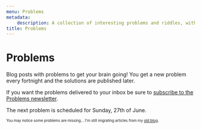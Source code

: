 ```yaml
---
menu: Problems
metadata:
    description: A collection of interesting problems and riddles, with a new problem being published every fortnight.
title: Problems
---
```


# Problems

Blog posts with problems to get your brain going! You get a new problem every fortnight and the solutions are published later.

If you want the problems delivered to your inbox be sure to [subscribe to the Problems newsletter](https://mathspp.com/subscribe).

The next problem is scheduled for Sunday, 27th of June.

<sub><sup>You may notice some problems are missing... I'm still migrating articles from my [old blog](http://mathspp.blogspot.com).</sup></sub>
